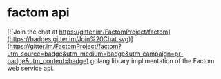 factom api
===

[![Join the chat at https://gitter.im/FactomProject/factom](https://badges.gitter.im/Join%20Chat.svg)](https://gitter.im/FactomProject/factom?utm_source=badge&utm_medium=badge&utm_campaign=pr-badge&utm_content=badge)
golang library implimentation of the Factom web service api.